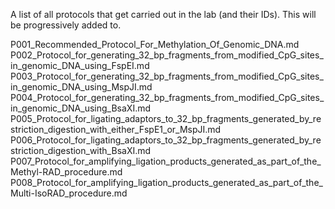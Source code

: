 A list of all protocols that get carried out in the lab (and their IDs). This will be progressively added to.

P001_Recommended_Protocol_For_Methylation_Of_Genomic_DNA.md
P002_Protocol_for_generating_32_bp_fragments_from_modified_CpG_sites_in_genomic_DNA_using_FspEI.md
P003_Protocol_for_generating_32_bp_fragments_from_modified_CpG_sites_in_genomic_DNA_using_MspJI.md
P004_Protocol_for_generating_32_bp_fragments_from_modified_CpG_sites_in_genomic_DNA_using_BsaXI.md
P005_Protocol_for_ligating_adaptors_to_32_bp_fragments_generated_by_restriction_digestion_with_either_FspE1_or_MspJI.md
P006_Protocol_for_ligating_adaptors_to_32_bp_fragments_generated_by_restriction_digestion_with_BsaXI.md
P007_Protocol_for_amplifying_ligation_products_generated_as_part_of_the_Methyl-RAD_procedure.md
P008_Protocol_for_amplifying_ligation_products_generated_as_part_of_the_Multi-IsoRAD_procedure.md

